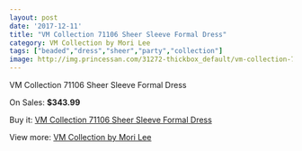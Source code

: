 ```yaml
---
layout: post
date: '2017-12-11'
title: "VM Collection 71106 Sheer Sleeve Formal Dress"
category: VM Collection by Mori Lee
tags: ["beaded","dress","sheer","party","collection"]
image: http://img.princessan.com/31272-thickbox_default/vm-collection-71106-sheer-sleeve-formal-dress.jpg
---
```

VM Collection 71106 Sheer Sleeve Formal Dress

On Sales: **$343.99**
<a href="https://www.princessan.com/en/vm-collection-by-mori-lee/14182-vm-collection-71106-sheer-sleeve-formal-dress.html"><amp-img layout="responsive" width="600" height="600" src="//img.princessan.com/31272-thickbox_default/vm-collection-71106-sheer-sleeve-formal-dress.jpg" alt="VM Collection 71106 Sheer Sleeve Formal Dress 0" /></a>
<a href="https://www.princessan.com/en/vm-collection-by-mori-lee/14182-vm-collection-71106-sheer-sleeve-formal-dress.html"><amp-img layout="responsive" width="600" height="600" src="//img.princessan.com/31276-thickbox_default/vm-collection-71106-sheer-sleeve-formal-dress.jpg" alt="VM Collection 71106 Sheer Sleeve Formal Dress 1" /></a>
<a href="https://www.princessan.com/en/vm-collection-by-mori-lee/14182-vm-collection-71106-sheer-sleeve-formal-dress.html"><amp-img layout="responsive" width="600" height="600" src="//img.princessan.com/31275-thickbox_default/vm-collection-71106-sheer-sleeve-formal-dress.jpg" alt="VM Collection 71106 Sheer Sleeve Formal Dress 2" /></a>
<a href="https://www.princessan.com/en/vm-collection-by-mori-lee/14182-vm-collection-71106-sheer-sleeve-formal-dress.html"><amp-img layout="responsive" width="600" height="600" src="//img.princessan.com/31274-thickbox_default/vm-collection-71106-sheer-sleeve-formal-dress.jpg" alt="VM Collection 71106 Sheer Sleeve Formal Dress 3" /></a>
<a href="https://www.princessan.com/en/vm-collection-by-mori-lee/14182-vm-collection-71106-sheer-sleeve-formal-dress.html"><amp-img layout="responsive" width="600" height="600" src="//img.princessan.com/31273-thickbox_default/vm-collection-71106-sheer-sleeve-formal-dress.jpg" alt="VM Collection 71106 Sheer Sleeve Formal Dress 4" /></a>

Buy it: [VM Collection 71106 Sheer Sleeve Formal Dress](https://www.princessan.com/en/vm-collection-by-mori-lee/14182-vm-collection-71106-sheer-sleeve-formal-dress.html "VM Collection 71106 Sheer Sleeve Formal Dress")

View more: [VM Collection by Mori Lee](https://www.princessan.com/en/73-vm-collection-by-mori-lee "VM Collection by Mori Lee")